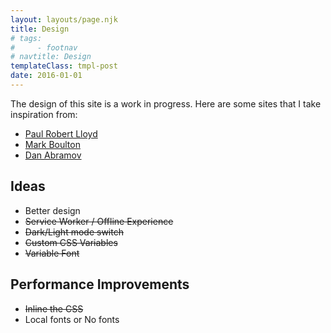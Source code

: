 ```yaml
---
layout: layouts/page.njk
title: Design
# tags:
#     - footnav
# navtitle: Design
templateClass: tmpl-post
date: 2016-01-01
---
```


The design of this site is a work in progress. Here are some sites that I take inspiration from:

-   <a href="https://paulrobertlloyd.com/articles/#recent" target="_blank" rel="nofollow noopener">Paul Robert Lloyd</a>
-   <a href="https://markboulton.co.uk/journal/" target="_blank" rel="nofollow noopener">Mark Boulton</a>
-   <a href="https://overreacted.io/" target="_blank" rel="nofollow noopener">Dan Abramov</a>

## Ideas

-   Better design
-   ~~Service Worker / Offline Experience~~
-   ~~Dark/Light mode switch~~
-   ~~Custom CSS Variables~~
-   ~~Variable Font~~

## Performance Improvements

-   ~~Inline the CSS~~
-   Local fonts or No fonts
